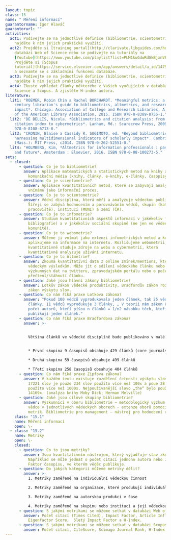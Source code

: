 ```yaml
---
layout: topic
class: 15
name: " Měření informací"
guarantorname: Igor Hlaváč
guarantorurl: ""
activities:
  act1: Podívejte se na jednotlivé definice (bibliometrie, scientometrie, …) a
    najděte k nim jejich praktické využití.
  act2: Projděte si [training portal](http://clarivate.libguides.com/home) k
    databázi Web of Science nebo se podívejte na tutoriály na
    [Youtube](https://www.youtube.com/playlist?list=PLM1kuGdwRdGkBjxnVPR0PL5Y2zDuw9d1s).
    Projděte si [Scopus
    tutoriál](https://service.elsevier.com/app/answers/detail/a_id/14799/supporthub/scopus/)
    a seznamte se s základními funkcemi databáze.
  act3: Podívejte se na jednotlivé definice (bibliometrie, scientometrie, …) a
    najděte k nim jejich praktické využití.
  act4: Zkuste vyhledat články některého z Vašich vyučujících v databázích Web of
    Science a Scopus. A zjistěte H-index autora.
literature:
  lit1: "ROEMER, Robin Chin a Rachel BORCHARDT. *Meaningful metrics: a 21st
    century librarian's guide to bibliometrics, altmetrics, and research
    impact*. Chicago: Association of College and Research Libraries, A division
    of the American Library Association, 2015. ISBN 978-0-8389-8755-1."
  lit2: "DE BELLIS, Nicola. *Bibliometrics and citation analysis: from the Science
    citation index to cybermetrics*. Lanham, Md.: Scarecrow Press, 2009. ISBN
    978-0-8108-6713-0."
  lit3: "CRONIN, Blaise a Cassidy R. SUGIMOTO, ed. *Beyond bibliometrics:
    harnessing multidimensional indicators of scholarly impact*. Cambridge
    (Mass.): MIT Press, c2014. ISBN 978-0-262-52551-0."
  lit4: "HOLMBERG, Kim, *Altmetrics for information professionals : past, present
    and future*. Amsterdam : Elsevier, 2016. ISBN 978-0-08-100273-5."
sets:
  - closed:
      - question: Co je to bibliometrie?
        answer: Aplikace matematických a statistických metod na knihy a další
          komunikační média (knihy, články, e-knihy, e-články, časopisy.
      - question: Co je scientometrie?
        answer: Aplikace kvantitativních metod, které se zabývají analýzou vědy, kterou
          vnímáme jako informační proces.
      - question: Co je to scientometrie?
        answer: Vědní disciplína, která měří a analyzuje vědeckou publikační činnost.
          Šířeji se zabývá hodnocením a porovnáváním vědců, skupin (katedra,
          pracoviště), institucí (MUNI) a zemí (ČR).
      - question: Co je to infometrie?
        answer: Studium kvantitativních aspektů informací v jakékoliv formě (ne jen
          bibliografie) a v jakékoliv sociální skupině (ne jen ve vědecké
          komunitě).
      - question: Co je to webometrie?
        answer: Můžeme ji vnímat jako extenzi infometrických metod a konceptů, které
          aplikujeme na informace na internetu. Rozlišujeme webometrii, která
          kvantitativně studuje zdroje na webu a cybermetrií, která
          kvantitativně analyzuje užívání internetu.
      - question: Co je to Altmetrie?
        answer: Zkoumá kvantitativní data z online zmínek/mentions, které se vztahují k
          vědeckým výsledkům. Může jít o sdílení vědeckého článku nebo
          výzkumných dat na twitteru, zpravodajském portálu nebo o počet
          přečtení/stáhnutí článku.
      - question: Jaké jsou hlavní zákony bibliometrie?
        answer: Lotkův zákon vědecké produktivity, Bradfordův zákon rozptylu, Zipfův
          zákon výskytu slov.
      - question: Co nám říká praxe Lotkova zákona?
        answer: "Pokud 100 vědců vyprodukovalo jeden článek, tak 25 vědců vyprodukuje 2
          články, 11 vědců vyprodukuje 3 články, … V teorii nám zákon říká:
          počet autorů, kteří píšou n článků = 1/n2 násobku těch, kteří
          publikují jeden článek."
      - question: Co nám říká praxe Bradfordova zákona?
        answer: >-
          

          Většina článků ve vědecké disciplíně bude publikováno v malé skupině hlavních časopisů (core journals), zatímco zbytek článků je rozptýleno ve velkém počtu časopisů. Prakticky:


          * První skupina 9 časopisů obsahuje 429 článků (core journals)

          * Druhá skupina 59 časopisů obsahuje 499 článků

          * Třetí skupina 258 časopisů obsahuje 404 článků
      - question: Co nám říká praxe Zipfova zákona?
        answer: V každém textu existuje rozdělení četnosti výskytu slov. Z unikátních
          17221 slov je pouze 234 slov použito více než 100x a poue 28 slov je
          použito více než 1000x. Nejpoužívanější slovo „the“ bylo použito
          14169x. (analýza knihy Moby Dick; Herman Melville)
      - question: Jaké jsou cílové skupiny bibliometrie?
        answer: Výzkumníci v oboru bibliometrie – metodologický výzkum. Bibliometrie pro
          vědce v jednotlivých vědeckých oborech - extenze oborů pomocí různých
          metrik. Bibliometrie pro management – nástroj pro hodnocení vědy.
    class: "15.1"
    name: Měření informací
    open: \-
  - class: "15.2"
    name: Metriky
    open: \-
    closed:
      - question: Co to jsou metriky?
        answer: Jsou kvantitativním nástrojem, který vyjadřuje stav zkoumaného objektu.
          Například se může jednat o počet citací jednoho autora nebo Impakt
          Faktor časopisu, ve kterém věděc publikuje.
      - question: Do jakých kategorií můžeme metriky dělit?
        answer: >-
          1. Metriky zaměřené na individuální vědeckou činnost

          2. Metriky zaměřené na organizace, které produkují individuální vědeckou činnost

          3. Metriky zaměřené na autorskou produkci v čase

          4. Metriky zaměřené na skupinu nebo instituci a její vědeckou produkci v čase
      - question: S jakými metrikami se můžeme setkat v databázi Web of Science?
        answer: Počet citací (Times Cited), Impact Factor, Article Influence Score,
          Eigenfactor Score,  5letý Impact Factor a H-Index.
      - question: S jakými metrikami se můžeme setkat v databázi Scopus?
        answer: Počet citací, CiteScore, Scimago Journal Rank, H-Index, PlumX Metrics.
---
```


